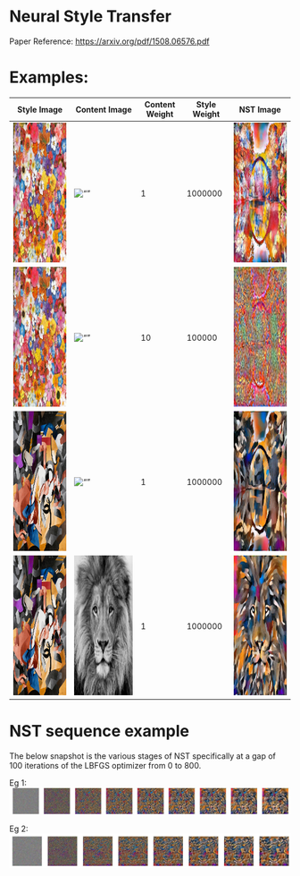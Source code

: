 # Neural Style Transfer

Paper Reference: https://arxiv.org/pdf/1508.06576.pdf

# Examples:
|  Style Image | Content Image  |  Content Weight |  Style Weight |  NST Image |
|---|---|---|---|---|
|<img src="./images/style_images/ben_giles.jpg" alt= “” width="250px" height="250px">|<img src="./images/content_images/green_bridge.jpeg" alt= “” width="250px" height="250px">|   1|   1000000|  <img src="./nst_images/ben_giles_green_bridge_df5065e9-76ee-4f0d-80c3-3a168901193d.jpg" alt= “” width="250px" height="250px"> |
|<img src="./images/style_images/ben_giles.jpg" alt= “” width="250px" height="250px">|<img src="./images/content_images/green_bridge.jpeg" alt= “” width="250px" height="250px">|   10|   100000|  <img src="nst_images/ben_giles_green_bridge_afff54bc-e067-4914-a38e-c84dccdf3418.jpg" alt= “” width="250px" height="250px"> |
|<img src="./images/style_images/edtaonisl.jpg" alt= “” width="250px" height="250px">|<img src="./images/content_images/green_bridge.jpeg" alt= “” width="250px" height="250px">|   1|   1000000|  <img src="nst_images/edtaonisl_green_bridge_4a5f0651-d986-48cb-8dd6-24a4dc5689a4.jpg" alt= “” width="250px" height="250px"> |
|<img src="./images/style_images/edtaonisl.jpg" alt= “” width="250px" height="250px">|<img src="./images/content_images/lion.jpg" alt= “” width="250px" height="250px">|   1|   1000000|  <img src="nst_images/edtaonisl_lion_69e1ec93-56f7-42b6-af32-f54cc4407a79.jpg" alt= “” width="250px" height="250px"> |

# NST sequence example

The below snapshot is the various stages of NST specifically at a gap of 100 iterations of the LBFGS optimizer from 0 to 800.

Eg 1:
 <img src="nst_images/edtaonisl_lion_69e1ec93-56f7-42b6-af32-f54cc4407a79_sequence.jpg" alt= “”>

Eg 2:
  <img src="nst_images/edtaonisl_green_bridge_b56689d8-0344-41c7-a5ae-1586c9270389_sequence.jpg">

